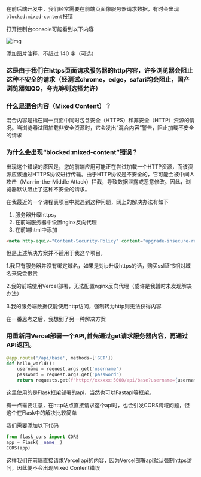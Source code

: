 在前后端开发中，我们经常需要在前端页面像服务器请求数据，有时会出现`blocked:mixed-content`报错

打开控制台console可能看到以下内容

![img](https://picx.zhimg.com/80/v2-f3a90e6a30f511e5507cb66d2d0fb848_1440w.png?source=d16d100b)





添加图片注释，不超过 140 字（可选）

### 这是由于我们在https页面请求服务器的http内容，许多浏览器会阻止这种不安全的请求（经测试chrome，edge，safari均会阻止，国产浏览器如QQ，夸克等则选择允许）

### 什么是混合内容（Mixed Content）？

混合内容是指在同一页面中同时包含安全（HTTPS）和非安全（HTTP）资源的情况。当浏览器试图加载非安全资源时，它会发出“混合内容”警告，阻止加载不安全的请求

### 为什么会出现“blocked:mixed-content”错误？

出现这个错误的原因是，您的前端应用可能正在尝试加载一个HTTP资源，而该资源应该通过HTTPS协议进行传输。由于HTTP协议是不安全的，它可能会被中间人攻击（Man-in-the-Middle Attack）拦截，导致数据泄露或恶意修改。因此，浏览器默认阻止了这种不安全的请求。

在我最近的一个课程表项目中就遇到这种问题，网上的解决办法有如下

1. 服务器升级https，
2. 在前端服务器中设置nginx反向代理
3. 在前端html中添加

```html
<meta http-equiv="Content-Security-Policy" content="upgrade-insecure-requests">
```

但是上述解决方案并不适用于我这个项目，

1.我只有服务器并没有绑定域名，如果是对ip升级https的话，购买ssl证书相对域名来说会很贵

2.我的前端使用Vercel部署，无法配置nginx反向代理（或许是我暂时未发现解决办法）

3.我的服务端数据仅能使用http访问，强制转为http则无法获得内容

在一番思考之后，我想到了另一种解决方案

### 用重新用Vercel部署一个API,首先通过get请求服务器内容，再通过API返回。

```python
@app.route('/api/base', methods=['GET'])
def hello_world():
    username = request.args.get('username')
    password = request.args.get('password')
    return requests.get(f"http://xxxxxx:5000/api/base?username={username}&password={password}").text
```

这里使用的是Flask框架部署的api，当然也可以Fastapi等框架。

有一点需要注意，在http站点直接请求这个api时，也会引发CORS跨域问题，但这个在Flask中的解决比较简单

我们需要添加以下代码

```python
from flask_cors import CORS
app = Flask(__name__)
CORS(app)
```

这样我们在前端直接请求Vercel api的内容，因为Vercel部署api默认强制https访问，因此便不会出现Mixed Content错误
